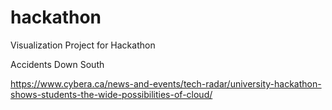 # hackathon

Visualization Project for Hackathon

Accidents Down South

https://www.cybera.ca/news-and-events/tech-radar/university-hackathon-shows-students-the-wide-possibilities-of-cloud/
